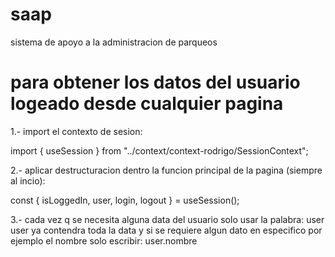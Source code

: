 # saap
sistema de apoyo a la administracion de parqueos

# para obtener los datos del usuario logeado desde cualquier pagina
1.- import el contexto de sesion:

import { useSession } from "../context/context-rodrigo/SessionContext";

2.- aplicar destructuracion dentro la funcion principal de la pagina (siempre al incio):

const { isLoggedIn, user, login, logout } = useSession();

3.- cada vez q se necesita alguna data del usuario solo usar la palabra: 
  user
user ya contendra toda la data y si se requiere algun dato en especifico por ejemplo el nombre solo escribir:
  user.nombre

